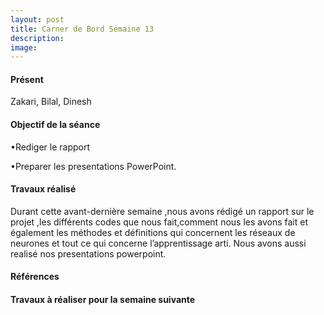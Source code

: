 ```yaml
---
layout: post
title: Carner de Bord Semaine 13
description:
image:
---
```


<div class="box">
<h4>Présent</h4>
Zakari, Bilal, Dinesh

<h4>Objectif de la séance</h4>

•Rediger le rapport

•Preparer les presentations PowerPoint.

<h4>Travaux réalisé</h4>
Durant cette avant-dernière semaine ,nous avons rédigé un rapport sur le projet ,les différents codes que nous fait,comment nous les avons fait et également les méthodes et définitions qui concernent les réseaux de neurones et tout ce qui concerne l’apprentissage arti.
Nous avons aussi realisé nos presentations powerpoint.

<h4>Références</h4>

<h4>Travaux à réaliser pour la semaine suivante</h4>



</div>